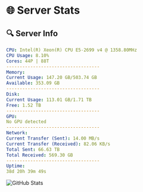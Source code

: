 # 🌐 Server Stats
## 🔍 Server Info
```yaml
CPU: Intel(R) Xeon(R) CPU E5-2699 v4 @ 1358.80MHz
CPU Usage: 8.10%
Cores: 44P | 88T
-----------------------------------
Memory:
Current Usage: 147.20 GB/503.74 GB
Available: 353.09 GB
-----------------------------------
Disk:
Current Usage: 113.01 GB/1.71 TB
Free: 1.52 TB
-----------------------------------
GPU:
No GPU detected
-----------------------------------
Network:
Current Transfer (Sent): 14.00 MB/s
Current Transfer (Received): 82.06 KB/s
Total Sent: 66.63 TB
Total Received: 569.30 GB
-----------------------------------
Uptime:
38d 20h 39m 49s
```
![GitHub Stats](https://img.shields.io/badge/Updated-2025-04-15_18:02:38-blue)